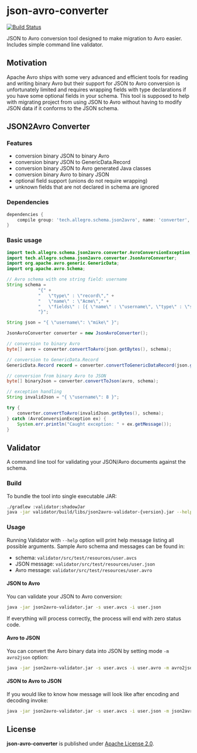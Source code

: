 # json-avro-converter

[![Build Status](https://travis-ci.org/allegro/json-avro-converter.svg?branch=master)](https://travis-ci.org/allegro/json-avro-converter)

JSON to Avro conversion tool designed to make migration to Avro easier. Includes simple command line validator.

## Motivation

Apache Avro ships with some very advanced and efficient tools for reading and writing binary Avro but their support 
for JSON to Avro conversion is unfortunately limited and requires wrapping fields with type declarations if you have
some optional fields in your schema. This tool is supposed to help with migrating project from using JSON to Avro without
having to modify JSON data if it conforms to the JSON schema.

## JSON2Avro Converter

### Features

* conversion binary JSON to binary Avro
* conversion binary JSON to GenericData.Record
* conversion binary JSON to Avro generated Java classes
* conversion binary Avro to binary JSON
* optional field support (unions do not require wrapping)
* unknown fields that are not declared in schema are ignored

### Dependencies

```groovy
dependencies {
    compile group: 'tech.allegro.schema.json2avro', name: 'converter', version: '0.2.6'
}
```

### Basic usage

```java
import tech.allegro.schema.json2avro.converter.AvroConversionException;
import tech.allegro.schema.json2avro.converter.JsonAvroConverter;
import org.apache.avro.generic.GenericData;
import org.apache.avro.Schema;

// Avro schema with one string field: username
String schema =
            "{" +
            "   \"type\" : \"record\"," +
            "   \"name\" : \"Acme\"," +
            "   \"fields\" : [{ \"name\" : \"username\", \"type\" : \"string\" }]" +
            "}";

String json = "{ \"username\": \"mike\" }";

JsonAvroConverter converter = new JsonAvroConverter();

// conversion to binary Avro
byte[] avro = converter.convertToAvro(json.getBytes(), schema);

// conversion to GenericData.Record
GenericData.Record record = converter.convertToGenericDataRecord(json.getBytes(), new Schema.Parser().parse(schema));

// conversion from binary Avro to JSON
byte[] binaryJson = converter.convertToJson(avro, schema);

// exception handling
String invalidJson = "{ \"username\": 8 }";    

try {
    converter.convertToAvro(invalidJson.getBytes(), schema);    
} catch (AvroConversionException ex) {
    System.err.println("Caught exception: " + ex.getMessage());
}
```

## Validator

A command line tool for validating your JSON/Avro documents against the schema.

### Build

To bundle the tool into single executable JAR:

```bash
./gradlew :validator:shadowJar
java -jar validator/build/libs/json2avro-validator-{version}.jar --help
```

### Usage

Running Validator with `--help` option will print help message listing all possible arguments.
Sample Avro schema and messages can be found in:

* schema: `validator/src/test/resources/user.avcs`
* JSON message: `validator/src/test/resources/user.json`
* Avro message: `validator/src/test/resources/user.avro`

#### JSON to Avro

You can validate your JSON to Avro conversion:
 
```bash
java -jar json2avro-validator.jar -s user.avcs -i user.json
```

If everything will process correctly, the process will end with zero status code.
 
#### Avro to JSON
 
You can convert the Avro binary data into JSON by setting mode ``-m avro2json`` option:
 
```bash
java -jar json2avro-validator.jar -s user.avcs -i user.avro -m avro2json
```

#### JSON to Avro to JSON

If you would like to know how message will look like after encoding and decoding invoke:

```bash
java -jar json2avro-validator.jar -s user.avcs -i user.json -m json2avro2json
```

## License

**json-avro-converter** is published under [Apache License 2.0](http://www.apache.org/licenses/LICENSE-2.0).